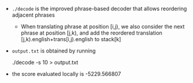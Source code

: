 

 * `./decode` is the improved phrase-based decoder that allows reordering adjacent phrases
   - When translating phrase at position [i,j), we also consider the next phrase at 
     position [j,k), and add the reordered translation [j,k).english+trans[i,j).english 
     to stack[k]

 * `output.txt` is obtained by running
   
    ./decode -s 10 > output.txt
 
 * the score evaluated locally is -5229.566807
